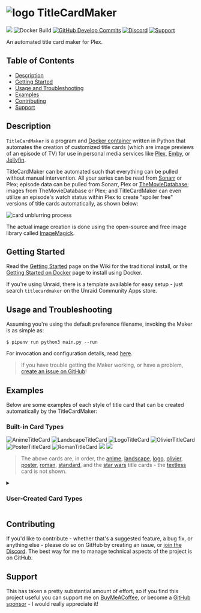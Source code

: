 # <img src="https://user-images.githubusercontent.com/17693271/164274472-c8fa7302-9b38-4fae-94ca-2e683e58d722.png" width="24" alt="logo"> TitleCardMaker
[![](https://img.shields.io/github/release/CollinHeist/TitleCardMaker.svg?style=flat)](https://github.com/CollinHeist/TitleCardMaker/releases)
![Docker Build](https://img.shields.io/docker/pulls/collinheist/titlecardmaker?style=flat)
[![GitHub Develop Commits](https://img.shields.io/github/commits-since/CollinHeist/TitleCardMaker/latest/develop?label=Commits%20in%20Develop&style=flat)](https://github.com/CollinHeist/TitleCardMaker/tree/develop)
[![Discord](https://img.shields.io/discord/955533113734357125?style=flat&logo=discord&logoColor=white)](https://discord.gg/bJ3bHtw8wH)
[![Support](https://img.shields.io/badge/-Support_Development-9cf?style=flat&color=informational)](https://github.com/sponsors/CollinHeist)

An automated title card maker for Plex.

## Table of Contents
- [Description](#description)
- [Getting Started](#getting-started)
- [Usage and Troubleshooting](#usage-and-troubleshooting)
- [Examples](#examples)
- [Contributing](#contributing)
- [Support](#support)

## Description
`TitleCardMaker` is a program and [Docker container](https://hub.docker.com/r/collinheist/titlecardmaker) written in Python that automates the creation of customized title cards (which are image previews of an episode of TV) for use in personal media services like [Plex](https://www.plex.tv/), [Emby](https://emby.media/), or [Jellyfin](https://jellyfin.org/).

TitleCardMaker can be automated such that everything can be pulled without manual intervention. All your series can be read from [Sonarr](https://sonarr.tv/) or Plex; episode data can be pulled from Sonarr, Plex or [TheMovieDatabase](https://www.themoviedb.org/); images from TheMovieDatabase or Plex; and TitleCardMaker can even utilize an episode's watch status within Plex to create "spoiler free" versions of title cards automatically, as shown below:

<img alt="card unblurring process" src="https://user-images.githubusercontent.com/17693271/185819730-a2c55a3a-63cc-4f0e-8061-891edd8d64d0.gif"/>
  
The actual image creation is done using the open-source and free image library called [ImageMagick](https://imagemagick.org/).

## Getting Started
Read the [Getting Started](https://github.com/CollinHeist/TitleCardMaker/wiki) page on the Wiki for the traditional install, or the [Getting Started on Docker](https://github.com/CollinHeist/TitleCardMaker/wiki/Docker-Tutorial) page to install using Docker.

If you're using Unraid, there is a template available for easy setup - just search `titlecardmaker` on the Unraid Community Apps store.

## Usage and Troubleshooting
Assuming you're using the default preference filename, invoking the Maker is as simple as:

```console
$ pipenv run python3 main.py --run
```

For invocation and configuration details, read [here](https://github.com/CollinHeist/TitleCardMaker/wiki/Running-the-TitleCardMaker).

> If you have trouble getting the Maker working, or have a problem, [create an issue on GitHub](https://github.com/CollinHeist/TitleCardMaker/issues/new)!

## Examples
Below are some examples of each style of title card that can be created automatically by the TitleCardMaker:

### Built-in Card Types
<img alt="AnimeTitleCard" src="https://user-images.githubusercontent.com/17693271/185820454-4e3dca1c-c0df-4fa0-a7a7-81e070aa9e69.jpg" height="175"/> <img alt="LandscapeTitleCard" src="https://user-images.githubusercontent.com/17693271/185983211-3a54b91e-ba51-4272-af24-098101f0b207.jpg" height="175"/> <img alt="LogoTitleCard" src="https://user-images.githubusercontent.com/17693271/172227163-0ee4990a-b0a8-4dbd-91b3-3f57dfe6e732.jpg" height="175"/> <img alt="OlivierTitleCard" src="https://user-images.githubusercontent.com/17693271/185699576-87fad0ac-86d5-4fb6-9b08-e7db6e47d23f.jpg" height="175"/> <img alt="PosterTitleCard" src="https://user-images.githubusercontent.com/17693271/180627387-f72bb58e-e001-4608-b4be-82a26263c628.jpg" height="175"/> <img alt="RomanTitleCard" src="https://user-images.githubusercontent.com/17693271/173495131-5712c9ff-e0f4-4370-8f95-d99c5192df60.jpg" height="175"> <img src="https://user-images.githubusercontent.com/17693271/162633928-9c943ede-b309-4cf0-9798-9a196ed8791e.jpg" height="175">  <img src="https://user-images.githubusercontent.com/17693271/170836059-136fa6eb-40ef-4cd7-9aca-8ad8e0537239.jpg" height="175"/>

> The above cards are, in order, the [anime](https://github.com/CollinHeist/TitleCardMaker/wiki/AnimeTitleCard), [landscape](https://github.com/CollinHeist/TitleCardMaker/wiki/LandscapeTitleCard), [logo](https://github.com/CollinHeist/TitleCardMaker/wiki/LogoTitleCard), [olivier](https://github.com/CollinHeist/TitleCardMaker/wiki/OlivierTitleCard), [poster](https://github.com/CollinHeist/TitleCardMaker/wiki/PosterTitleCard), [roman](https://github.com/CollinHeist/TitleCardMaker/wiki/RomanNumeralTitleCard), [standard](https://github.com/CollinHeist/TitleCardMaker/wiki/StandardTitleCard), and the [star wars](https://github.com/CollinHeist/TitleCardMaker/wiki/StarWarsTitleCard) title cards - the [textless](https://github.com/CollinHeist/TitleCardMaker/wiki/TitleCard) card is not shown.

<details><summary><h3>User-Created Card Types</h3></summary>
  
The TitleCardMaker can also use user-created and maintained card types hosted on the [companion GitHub](https://github.com/CollinHeist/TitleCardMaker-CardTypes), an example of each type is shown below:

<img src="https://i.ibb.co/tBPsxpc/Westworld-2016-S04-E01.jpg" height="175"/> <img src="https://github.com/Beedman/TitleCardMaker-CardTypes/blob/master/Beedman/The%20Afterparty%20(2022)%20-%20S01E02%20-%20Brett.jpg?raw=true" height="175"/> <img src="https://i.ibb.co/0tnJJ6P/Stranger-Things-2016-S03-E02.jpg" height="175"/> <img src="https://cdn.discordapp.com/attachments/975108033531219979/977614937457303602/S01E04.jpg" height="175"/> <img src="https://github.com/Wdvh/TitleCardMaker-CardTypes/blob/c14f1b3759983a63e66982ba6517e2bc3f651dca/Wdvh/S01E01.jpg" height="175"/> <img src="https://user-images.githubusercontent.com/17693271/169709482-6bb023ab-4986-464e-88d6-0e05ad75d0d3.jpg" height="175"/> <img src="https://user-images.githubusercontent.com/1803189/171089736-f60a6ff2-0914-432a-a45d-145323d39c42.jpg" height="175"/> <img src="https://user-images.githubusercontent.com/17693271/169709359-ffc9e109-b327-44e9-b78a-7276f77fe917.jpg" height="175"/> <img src="https://github.com/CollinHeist/TitleCardMaker-CardTypes/blob/110c2ec729dbb20d8ed461e7cc5a07c54540f842/Wdvh/S01E07.jpg" height="175"/>
 
> The above cards are, in order, `Yozora/BarebonesTitleCard`, `Beedman/GradientLogoTitleCard`, `Yozora/RetroTitleCard`, `Yozora/SlimTitleCard`, `Wdvh/StarWarsTitleOnly`, `Wdvh/WhiteTextAbsolute`, `lyonza/WhiteTextBroadcast`, `Wdvh/WhiteTextStandard`, and `Wdvh/WhiteTextTitleOnly`

</details>

## Contributing
If you'd like to contribute - whether that's a suggested feature, a bug fix, or anything else - please do so on GitHub by creating an issue, or [join the Discord](https://discord.gg/bJ3bHtw8wH). The best way for me to manage technical aspects of the project is on GitHub.

## Support
This has taken a pretty substantial amount of effort, so if you find this project useful you can support me on [BuyMeACoffee](https://www.buymeacoffee.com/CollinHeist), or become a [GitHub sponsor](https://github.com/sponsors/CollinHeist) - I would really appreciate it!
